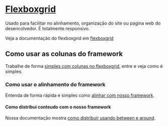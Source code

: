 # [Flexboxgrid](https://www.flexboxgrid.xyz)

Usado para facilitar no alinhamento, organização do site ou pagina web do desencolvedor. É totalmente responsivo.

Veja a documentação do flexboxgrid em [flexboxgrid](https://www.flexboxgrid.xyz)

## Como usar as colunas do framework

Trabalhe de forma [simples com colunas no flexboxgrid](https://flexboxgrid.xyz/Colunas), entre e veja como é simples.

### Como usar o alinhamento do framework

Entenda de forma rápida e simples como [alinhar com nosso framework](https://flexboxgrid.xyz/Alinhamento).

#### Como distribui conteudo com o nosso framework

Nossa documentação mostra [como distribuir usando between e around](https://flexboxgrid.xyz/Distribuicao).
